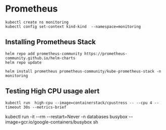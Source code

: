 # Prometheus

```
kubectl create ns monitoring
kubectl config set-context kind-kind  --namespace=monitoring
```

## Installing Prometheus Stack
```
helm repo add prometheus-community https://prometheus-community.github.io/helm-charts
helm repo update
```

```
helm install prometheus prometheus-community/kube-prometheus-stack -n monitoring
```

## Testing High CPU usage alert
```
kubectl run  high-cpu --image=containerstack/cpustress -- --cpu 4 --timeout 30s --metrics-brief
```


kubectl run -it --rm --restart=Never -n databases busybox --image=gcr.io/google-containers/busybox sh